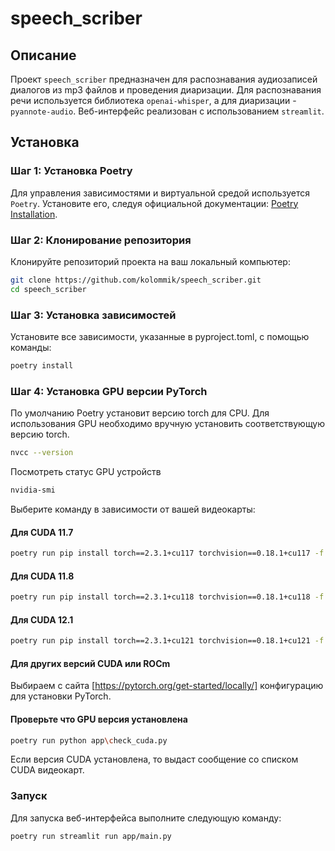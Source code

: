 # speech_scriber

## Описание

Проект `speech_scriber` предназначен для распознавания аудиозаписей диалогов из mp3 файлов и проведения диаризации. Для распознавания речи используется библиотека `openai-whisper`, а для диаризации - `pyannote-audio`. Веб-интерфейс реализован с использованием `streamlit`.

## Установка

### Шаг 1: Установка Poetry

Для управления зависимостями и виртуальной средой используется `Poetry`. Установите его, следуя официальной документации: [Poetry Installation](https://python-poetry.org/docs/#installation).

### Шаг 2: Клонирование репозитория

Клонируйте репозиторий проекта на ваш локальный компьютер:

```sh
git clone https://github.com/kolommik/speech_scriber.git
cd speech_scriber
```

### Шаг 3: Установка зависимостей

Установите все зависимости, указанные в pyproject.toml, с помощью команды:

```sh
poetry install
```

### Шаг 4: Установка GPU версии PyTorch

По умолчанию Poetry установит версию torch для CPU. Для использования GPU необходимо вручную установить соответствующую версию torch.

```sh
nvcc --version
```

Посмотреть статус GPU устройств

```sh
nvidia-smi
```

Выберите команду в зависимости от вашей видеокарты:

#### Для CUDA 11.7

```sh
poetry run pip install torch==2.3.1+cu117 torchvision==0.18.1+cu117 -f https://download.pytorch.org/whl/torch_stable.html
```

#### Для CUDA 11.8

```sh
poetry run pip install torch==2.3.1+cu118 torchvision==0.18.1+cu118 -f https://download.pytorch.org/whl/torch_stable.html
```

#### Для CUDA 12.1

```sh
poetry run pip install torch==2.3.1+cu121 torchvision==0.18.1+cu121 -f https://download.pytorch.org/whl/torch_stable.html
```

#### Для других версий CUDA или ROCm

Выбираем с сайта [https://pytorch.org/get-started/locally/] конфигурацию для установки PyTorch.

#### Проверьте что GPU версия установлена

```sh
poetry run python app\check_cuda.py
```

Если версия CUDA установлена, то выдаст сообщение со списком CUDA видеокарт.

### Запуск

Для запуска веб-интерфейса выполните следующую команду:

```sh
poetry run streamlit run app/main.py
```
